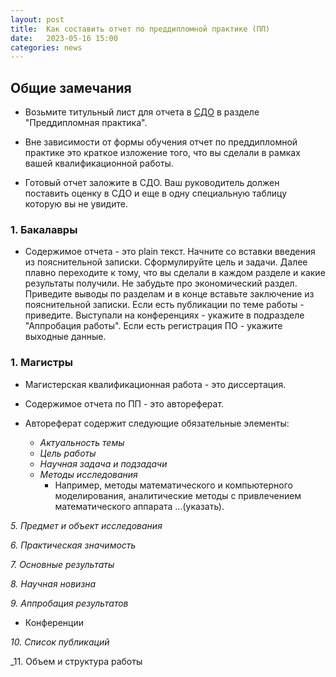 ```yaml
---
layout: post
title:  Как составить отчет по преддипломной практике (ПП)
date:   2023-05-16 15:00
categories: news
---
```


## Общие замечания

* Возьмите титульный лист для отчета в [СДО](online-edu.mirea.ru) в разделе "Преддипломная практика".

* Вне зависимости от формы обучения отчет по преддипломной практике это краткое изложение того, что вы сделали в рамках вашей квалификационной работы.

* Готовый отчет заложите в СДО. Ваш руководитель должен поставить оценку в СДО и еще в одну специальную таблицу которую вы не увидите.

### 1. Бакалавры

* Содержимое отчета - это plain текст. Начните со вставки введения из пояснительной записки. Сформулируйте цель и задачи. Далее плавно переходите к тому, что вы сделали в каждом разделе и какие результаты получили. Не забудьте про экономический раздел.
Приведите выводы по разделам и в конце вставьте заключение из пояснительной записки. Если есть публикации по теме работы - приведите. Выступали на конференциях - укажите в подразделе "Аппробация работы". Если есть регистрация ПО - укажите выходные данные.

### 1. Магистры

* Магистерская квалификационная работа - это диссертация. 

* Содержимое отчета по ПП - это автореферат. 

* Автореферат содержит следующие обязательные элементы: 

  * _Актуальность темы_
  * _Цель работы_
  * _Научная задача и подзадачи_
  * _Методы исследования_
    * Например, методы математического и компьютерного моделирования, аналитические методы с привлечением математического аппарата ...(указать).

_5. Предмет и объект исследования_

_6. Практическая значимость_

_7. Основные результаты_

_8. Научная новизна_

_9. Аппробация результатов_

* Конференции

_10. Список публикаций_

_11. Объем и структура работы










